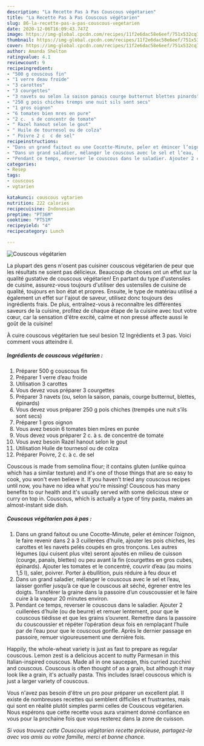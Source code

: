 ```yaml
---
description: "La Recette Pas à Pas Couscous végétarien"
title: "La Recette Pas à Pas Couscous végétarien"
slug: 86-la-recette-pas-a-pas-couscous-vegetarien
date: 2020-12-06T16:09:43.747Z
image: https://img-global.cpcdn.com/recipes/11f2e6dac58e6eef/751x532cq70/couscous-vegetarien-photo-principale-de-la-recette.jpg
thumbnail: https://img-global.cpcdn.com/recipes/11f2e6dac58e6eef/751x532cq70/couscous-vegetarien-photo-principale-de-la-recette.jpg
cover: https://img-global.cpcdn.com/recipes/11f2e6dac58e6eef/751x532cq70/couscous-vegetarien-photo-principale-de-la-recette.jpg
author: Amanda Shelton
ratingvalue: 4.1
reviewcount: 9
recipeingredient:
- "500 g couscous fin"
- "1 verre deau froide"
- "3 carottes"
- "3 courgettes"
- "3 navets ou selon la saison panais courge butternut blettes pinards"
- "250 g pois chiches tremps une nuit sils sont secs"
- "1 gros oignon"
- "6 tomates bien mres en pure"
- "2 c.  s de concentr de tomate"
- " Razel hanout selon le gout"
- " Huile de tournesol ou de colza"
- " Poivre 2 c  c de sel"
recipeinstructions:
- "Dans un grand faitout ou une Cocotte-Minute, peler et émincer l’oignon, le faire revenir dans 2 à 3 cuillerées d’huile, ajouter les pois chiches, les carottes et les navets pelés coupés en gros tronçons. Les autres légumes (qui cuisent plus vite) seront ajoutés en milieu de cuisson (courge, panais, blettes) ou peu avant la fin (courgettes en gros cubes, épinards). Ajouter les tomates et le concentré, couvrir d’eau (au moins 1,5 l), saler, poivrer. Porter à ébullition, puis réduire à feu doux et"
- "Dans un grand saladier, mélanger le couscous avec le sel et l’eau, laisser gonfler jusqu’à ce que le couscous ait séché, égrener entre les doigts. Transférer la graine dans la passoire d’un couscoussier et le faire cuire à la vapeur 20 minutes environ."
- "Pendant ce temps, reverser le couscous dans le saladier. Ajouter 2 cuillerées d’huile (ou de beurre) et remuer lentement, pour que le couscous tiédisse et que les grains s’ouvrent. Remettre dans la passoire du couscoussier et répéter l’opération deux fois en remplaçant l’huile par de l’eau pour que le couscous gonfle. Après le dernier passage en passoire, remuer vigoureusement une dernière fois."
categories:
- Resep
tags:
- couscous
- vgtarien

katakunci: couscous vgtarien 
nutrition: 222 calories
recipecuisine: Indonesian
preptime: "PT36M"
cooktime: "PT51M"
recipeyield: "4"
recipecategory: Lunch

---
```



![Couscous végétarien](https://img-global.cpcdn.com/recipes/11f2e6dac58e6eef/751x532cq70/couscous-vegetarien-photo-principale-de-la-recette.jpg)

La plupart des gens n'osent pas cuisiner couscous végétarien de peur que les résultats ne soient pas délicieux. Beaucoup de choses ont un effet sur la qualité gustative de couscous végétarien! En partant du type d'ustensiles de cuisine, assurez-vous toujours d'utiliser des ustensiles de cuisine de qualité, toujours en bon état et propres. Ensuite, le type de matériau utilisé a également un effet sur l'ajout de saveur, utilisez donc toujours des ingrédients frais. De plus, entraînez-vous à reconnaître les différentes saveurs de la cuisine, profitez de chaque étape de la cuisine avec tout votre cœur, car la sensation d'être excité, calme et non pressé affecte aussi le goût de la cuisine!

<!--inarticleads1-->

À cuire couscous végétarien tue seul besion 12 Ingrédients et 3 pas. Voici comment vous atteindre il.

##### Ingrédients de couscous végétarien :

1. Préparer 500 g couscous fin
1. Préparer 1 verre d’eau froide
1. Utilisation 3 carottes
1. Vous devez vous préparer 3 courgettes
1. Préparer 3 navets (ou, selon la saison, panais, courge butternut, blettes, épinards)
1. Vous devez vous préparer 250 g pois chiches (trempés une nuit s’ils sont secs)
1. Préparer 1 gros oignon
1. Vous avez besoin 6 tomates bien mûres en purée
1. Vous devez vous préparer 2 c. à s. de concentré de tomate
1. Vous avez besoin  Razel hanout selon le gout
1. Utilisation  Huile de tournesol ou de colza
1. Préparer  Poivre, 2 c. à c. de sel


Couscous is made from semolina flour; it contains gluten (unlike quinoa which has a similar texture) and it&#39;s one of those things that are so easy to cook, you won&#39;t even believe it. If you haven&#39;t tried any couscous recipes until now, you have no idea what you&#39;re missing! Couscous has many benefits to our health and it&#39;s usually served with some delicious stew or curry on top in. Couscous, which is actually a type of tiny pasta, makes an almost-instant side dish. 

<!--inarticleads2-->

##### Couscous végétarien pas à pas :

1. Dans un grand faitout ou une Cocotte-Minute, peler et émincer l’oignon, le faire revenir dans 2 à 3 cuillerées d’huile, ajouter les pois chiches, les carottes et les navets pelés coupés en gros tronçons. Les autres légumes (qui cuisent plus vite) seront ajoutés en milieu de cuisson (courge, panais, blettes) ou peu avant la fin (courgettes en gros cubes, épinards). Ajouter les tomates et le concentré, couvrir d’eau (au moins 1,5 l), saler, poivrer. Porter à ébullition, puis réduire à feu doux et
1. Dans un grand saladier, mélanger le couscous avec le sel et l’eau, laisser gonfler jusqu’à ce que le couscous ait séché, égrener entre les doigts. Transférer la graine dans la passoire d’un couscoussier et le faire cuire à la vapeur 20 minutes environ.
1. Pendant ce temps, reverser le couscous dans le saladier. Ajouter 2 cuillerées d’huile (ou de beurre) et remuer lentement, pour que le couscous tiédisse et que les grains s’ouvrent. Remettre dans la passoire du couscoussier et répéter l’opération deux fois en remplaçant l’huile par de l’eau pour que le couscous gonfle. Après le dernier passage en passoire, remuer vigoureusement une dernière fois.


Happily, the whole-wheat variety is just as fast to prepare as regular couscous. Lemon zest is a delicious accent to nutty Parmesan in this Italian-inspired couscous. Made all in one saucepan, this curried zucchini and couscous. Couscous is often thought of as a grain, but although it may look like a grain, it&#39;s actually pasta. This includes Israel couscous which is just a larger variety of couscous. 

<!--inarticleads1-->

<p>
Vous n'avez pas besoin d'être un pro pour préparer un excellent plat. Il existe de nombreuses recettes qui semblent difficiles et frustrantes, mais qui sont en réalité plutôt simples parmi celles de Couscous végétarien. Nous espérons que cette recette vous aura vraiment donné confiance en vous pour la prochaine fois que vous resterez dans la zone de cuisson.
</p>

<p>
<i>Si vous trouvez cette Couscous végétarien recette précieuse, partagez-la avec vos amis ou votre famille, merci et bonne chance.</i>
</p>
